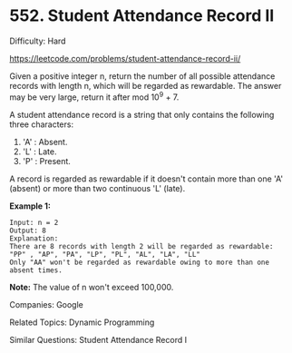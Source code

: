 # 552. Student Attendance Record II

Difficulty: Hard

https://leetcode.com/problems/student-attendance-record-ii/

Given a positive integer n, return the number of all possible attendance records with length n, which will be regarded as rewardable. The answer may be very large, return it after mod 10<sup>9</sup> + 7.

A student attendance record is a string that only contains the following three characters:

1. 'A' : Absent.
2. 'L' : Late.
3. 'P' : Present.

A record is regarded as rewardable if it doesn't contain more than one 'A' (absent) or more than two continuous 'L' (late).

**Example 1:**
```
Input: n = 2
Output: 8 
Explanation:
There are 8 records with length 2 will be regarded as rewardable:
"PP" , "AP", "PA", "LP", "PL", "AL", "LA", "LL"
Only "AA" won't be regarded as rewardable owing to more than one absent times. 
```
**Note:** The value of n won't exceed 100,000.

Companies: Google

Related Topics: Dynamic Programming

Similar Questions: Student Attendance Record I

